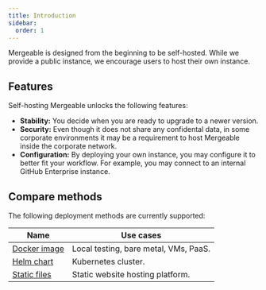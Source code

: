 ```yaml
---
title: Introduction
sidebar:
  order: 1
---
```


Mergeable is designed from the beginning to be self-hosted.
While we provide a public instance, we encourage users to host their own instance.

## Features

Self-hosting Mergeable unlocks the following features:

- **Stability:** You decide when you are ready to upgrade to a newer version.
- **Security:** Even though it does not share any confidental data, in some corporate environments it may be a requirement to host Mergeable inside the corporate network.
- **Configuration:** By deploying your own instance, you may configure it to better fit your workflow.
  For example, you may connect to an internal GitHub Enterprise instance.

## Compare methods

The following deployment methods are currently supported:

| Name                            | Use cases                             |
| ------------------------------- | ------------------------------------- |
| [Docker image](./docker/)       | Local testing, bare metal, VMs, PaaS. |
| [Helm chart](./helm/)           | Kubernetes cluster.                   |
| [Static files](./static-files/) | Static website hosting platform.      |
